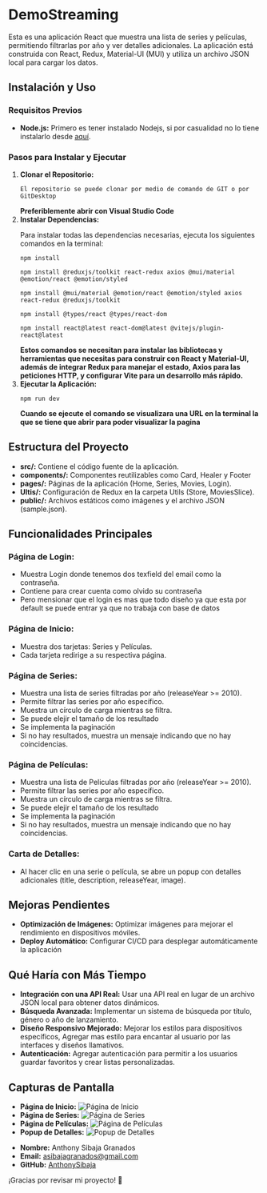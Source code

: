 
<body>
    <h1>DemoStreaming</h1>
    <p>Esta es una aplicación React que muestra una lista de series y películas, permitiendo filtrarlas por año y ver detalles adicionales. La aplicación está construida con React, Redux, Material-UI (MUI) y utiliza un archivo JSON local para cargar los datos.</p>
    <h2>Instalación y Uso</h2>
    <h3>Requisitos Previos</h3>
    <ul>
        <li><strong>Node.js:</strong> Primero es tener instalado Nodejs, si por casualidad no lo tiene instalarlo desde   <a href="https://nodejs.org">aquí</a>.</li>
    </ul>
    <h3>Pasos para Instalar y Ejecutar</h3>
    <ol>
        <li><strong>Clonar el Repositorio:</strong>
            <pre><code>El repositorio se puede clonar por medio de comando de GIT o por GitDesktop</code></pre>
            <strong>Preferiblemente abrir con Visual Studio Code</strong>
        </li>
        <li><strong>Instalar Dependencias:</strong>
            <p>Para instalar todas las dependencias necesarias, ejecuta los siguientes comandos en la terminal:</p>
            <pre><code>npm install</code></pre>
            <pre><code>npm install @reduxjs/toolkit react-redux axios @mui/material @emotion/react @emotion/styled</code></pre>
            <pre><code>npm install @mui/material @emotion/react @emotion/styled axios react-redux @reduxjs/toolkit</code></pre>
            <pre><code>npm install @types/react @types/react-dom</code></pre>
            <pre><code>npm install react@latest react-dom@latest @vitejs/plugin-react@latest</code></pre>
            <strong>Estos comandos se necesitan para instalar las bibliotecas y herramientas que necesitas para construir con React y Material-UI, además de integrar Redux para manejar el estado, Axios para las peticiones HTTP, y configurar Vite para un desarrollo más rápido.</strong>
        </li>
        <li><strong>Ejecutar la Aplicación:</strong>
            <pre><code>npm run dev</code></pre>
          <strong>Cuando se ejecute el comando se visualizara una URL en la terminal la que se tiene que abrir para poder visualizar la pagina</strong>
        </li>
    </ol>
    <h2>Estructura del Proyecto</h2>
    <ul>
        <li><strong>src/:</strong> Contiene el código fuente de la aplicación.</li>
        <li><strong>components/:</strong> Componentes reutilizables como Card, Healer y Footer</li>
        <li><strong>pages/:</strong> Páginas de la aplicación (Home, Series, Movies, Login).</li>
        <li><strong>Ultis/:</strong> Configuración de Redux en la carpeta Utils (Store, MoviesSlice).</li>
        <li><strong>public/:</strong> Archivos estáticos como imágenes y el archivo JSON (sample.json).</li>
    </ul>
    <h2>Funcionalidades Principales</h2>
    <h3>Página de Login:</h3>
    <ul>
        <li>Muestra Login donde tenemos dos texfield del email como la contraseña.</li>
        <li>Contiene para crear cuenta como olvido su contraseña</li>
        <li>Pero mensionar que el login es mas que todo diseño ya que esta por default se puede entrar ya que no trabaja con base de datos</li>
    </ul>
    <h3>Página de Inicio:</h3>
    <ul>
        <li>Muestra dos tarjetas: Series y Películas.</li>
        <li>Cada tarjeta redirige a su respectiva página.</li>
    </ul>
    <h3>Página de Series:</h3>
    <ul>
        <li>Muestra una lista de series filtradas por año (releaseYear &gt;= 2010).</li>
        <li>Permite filtrar las series por año específico.</li>
        <li>Muestra un círculo de carga mientras se filtra.</li>
        <li>Se puede elejir el tamaño de los resultado</li>
        <li>Se implementa la paginación</li>
        <li>Si no hay resultados, muestra un mensaje indicando que no hay coincidencias.</li>
    </ul>
    <h3>Página de Películas:</h3>
    <ul>
         <li>Muestra una lista de Peliculas filtradas por año (releaseYear &gt;= 2010).</li>
        <li>Permite filtrar las series por año específico.</li>
        <li>Muestra un círculo de carga mientras se filtra.</li>
        <li>Se puede elejir el tamaño de los resultado</li>
        <li>Se implementa la paginación</li>
        <li>Si no hay resultados, muestra un mensaje indicando que no hay coincidencias.</li>
    </ul>
    <h3>Carta de Detalles:</h3>
    <ul>
        <li>Al hacer clic en una serie o película, se abre un popup con detalles adicionales (title, description, releaseYear, image).</li>
    </ul>
    <h2>Mejoras Pendientes</h2>
    <ul>
        <li><strong>Optimización de Imágenes:</strong> Optimizar imágenes para mejorar el rendimiento en dispositivos móviles.</li>
        <li><strong>Deploy Automático:</strong> Configurar CI/CD para desplegar automáticamente la aplicación</li>
    </ul>
    <h2>Qué Haría con Más Tiempo</h2>
    <ul>
        <li><strong>Integración con una API Real:</strong> Usar una API real en lugar de un archivo JSON local para obtener datos dinámicos.</li>
        <li><strong>Búsqueda Avanzada:</strong> Implementar un sistema de búsqueda por título, género o año de lanzamiento.</li>
        <li><strong>Diseño Responsivo Mejorado:</strong> Mejorar los estilos para dispositivos específicos,  Agregar mas estilo para encantar al usuario por las interfaces y diseños llamativos.</li>
        <li><strong>Autenticación:</strong> Agregar autenticación para permitir a los usuarios guardar favoritos y crear listas personalizadas.</li>
    </ul>
    <h2>Capturas de Pantalla</h2>
    <ul>
        <li><strong>Página de Inicio:</strong> <img src="path/to/home-page-screenshot.png" alt="Página de Inicio"></li>
        <li><strong>Página de Series:</strong> <img src="path/to/series-page-screenshot.png" alt="Página de Series"></li>
        <li><strong>Página de Películas:</strong> <img src="path/to/movies-page-screenshot.png" alt="Página de Películas"></li>
        <li><strong>Popup de Detalles:</strong> <img src="path/to/popup-screenshot.png" alt="Popup de Detalles"></li>
    </ul>
    <ul>
        <li><strong>Nombre:</strong> Anthony Sibaja Granados</li>
        <li><strong>Email:</strong> <a href="asibajagranados@gmail.com">asibajagranados@gmail.com</a></li>
        <li><strong>GitHub:</strong> <a href="https://github.com/AnthonySibaja" target="_blank">AnthonySibaja</a></li>
    </ul>
    <p>¡Gracias por revisar mi proyecto! 🚀</p>
</body>
</html>
